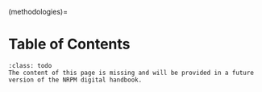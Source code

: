(methodologies)=
# Table of Contents


```{admonition} Under construction
:class: todo
The content of this page is missing and will be provided in a future version of the NRPM digital handbook.
```


```{contents}
```